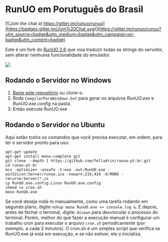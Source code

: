 # RunUO em Porutuguês do Brasil

[![Join the chat at https://gitter.im/runuo/runuo](https://badges.gitter.im/Join%20Chat.svg)](https://gitter.im/runuo/runuo?utm_source=badge&utm_medium=badge&utm_campaign=pr-badge&utm_content=badge)

Este é um fork do [RunUO 2.6](https://github.com/runuo/runuo/tree/releases/2.6) que visa traduzir todas as strings do servidor, sem alterar nenhuma funcionalidade do emulador.

![](http://i.imgur.com/mccrlR0.png)

## Rodando o Servidor no Windows

1. [Baixe este repositório](https://github.com/felladrin/runuo-pt-br/archive/master.zip) ou clone-o.
2. Rode `CompilarParaWindows.bat` para gerar os arquivos *RunUO.exe* e *RunUO.exe.config* na pasta.
3. Então execute RunUO.exe

## Rodando o Servidor no Ubuntu

Aqui estão todos os comandos que você precisa executar, em ordem, para ter o servidor pronto para uso:

    apt-get update
    apt-get install mono-complete git
    git clone --depth 1 https://github.com/felladrin/runuo-pt-br.git
    cd runuo-pt-br
    mcs -optimize+ -unsafe -t:exe -out:RunUO.exe -win32icon:Server/runuo.ico -nowarn:219,414 -d:MONO -recurse:Server/*.cs
    cp RunUO.exe.config.Linux RunUO.exe.config
    chmod +x cron.sh
    mono RunUO.exe

Se você deseja rodá-lo manualmente, como uma tarefa rodando em segundo plano, digite `nohup mono RunUO.exe >> console.log &`. E depois, antes de fechar o terminal, digite: `disown` para desvincular o processo do terminal. Porém, melhor do que fazer a execução manual é configurar um trabalho cron para executar o arquivo `cron.sh` periodicamente (por exemplo, a cada 3 minutos). O cron.sh é um simples script que verifica se RunUO.exe já está em execução, e se não estiver, ele o inicializa.